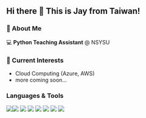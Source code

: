 ## Hi there 👋 This is Jay from Taiwan!


### 🚀 About Me
:computer: **Python Teaching Assistant** @ NSYSU <br> 

### :cactus: Current Interests
- Cloud Computing (Azure, AWS)
- more coming soon...

### Languages & Tools
<img src="https://img.shields.io/badge/-Python-3776ab?style=flat&logo=python&logoColor=white"><img src="https://img.shields.io/badge/C-00599C.svg?logo=c&logoColor=white">
<img src="https://img.shields.io/badge/-HTML-e34f26?style=flat&logo=html5&logoColor=white"> 
<img src="https://img.shields.io/badge/-CSS-9400D3?style=flat&logo=css3&logoColor=white">
<img src="https://img.shields.io/badge/Docker-2496ED?logo=docker&logoColor=white">
<img src="https://img.shields.io/badge/-AWS-232F3E?style=flat&logo=awsorganizations&logoColor=ffffff">
<img src="https://img.shields.io/badge/-SQL-e69138?style=flat&logo=sql&logoColor=white">
<img src="https://camo.githubusercontent.com/bbdf89b314f460cf63f8067da9e7e67e5caabc0ad11823cefaa64eeac0da057c/68747470733a2f2f696d672e736869656c64732e696f2f62616467652f2d50616e6461732d3135303435383f6c6f676f3d70616e646173266c6f676f436f6c6f723d7768697465">
